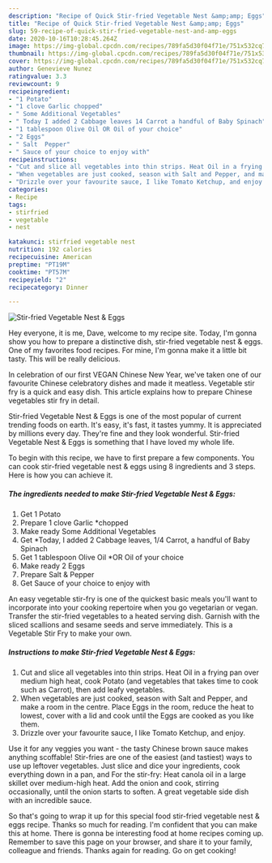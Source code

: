 ```yaml
---
description: "Recipe of Quick Stir-fried Vegetable Nest &amp;amp; Eggs"
title: "Recipe of Quick Stir-fried Vegetable Nest &amp;amp; Eggs"
slug: 59-recipe-of-quick-stir-fried-vegetable-nest-and-amp-eggs
date: 2020-10-16T10:28:45.264Z
image: https://img-global.cpcdn.com/recipes/789fa5d30f04f71e/751x532cq70/stir-fried-vegetable-nest-eggs-recipe-main-photo.jpg
thumbnail: https://img-global.cpcdn.com/recipes/789fa5d30f04f71e/751x532cq70/stir-fried-vegetable-nest-eggs-recipe-main-photo.jpg
cover: https://img-global.cpcdn.com/recipes/789fa5d30f04f71e/751x532cq70/stir-fried-vegetable-nest-eggs-recipe-main-photo.jpg
author: Genevieve Nunez
ratingvalue: 3.3
reviewcount: 9
recipeingredient:
- "1 Potato"
- "1 clove Garlic chopped"
- " Some Additional Vegetables"
- " Today I added 2 Cabbage leaves 14 Carrot a handful of Baby Spinach"
- "1 tablespoon Olive Oil OR Oil of your choice"
- "2 Eggs"
- " Salt  Pepper"
- " Sauce of your choice to enjoy with"
recipeinstructions:
- "Cut and slice all vegetables into thin strips. Heat Oil in a frying pan over medium high heat, cook Potato (and vegetables that takes time to cook such as Carrot), then add leafy vegetables."
- "When vegetables are just cooked, season with Salt and Pepper, and make a room in the centre. Place Eggs in the room, reduce the heat to lowest, cover with a lid and cook until the Eggs are cooked as you like them."
- "Drizzle over your favourite sauce, I like Tomato Ketchup, and enjoy."
categories:
- Recipe
tags:
- stirfried
- vegetable
- nest

katakunci: stirfried vegetable nest 
nutrition: 192 calories
recipecuisine: American
preptime: "PT19M"
cooktime: "PT57M"
recipeyield: "2"
recipecategory: Dinner

---
```



![Stir-fried Vegetable Nest &amp; Eggs](https://img-global.cpcdn.com/recipes/789fa5d30f04f71e/751x532cq70/stir-fried-vegetable-nest-eggs-recipe-main-photo.jpg)

Hey everyone, it is me, Dave, welcome to my recipe site. Today, I'm gonna show you how to prepare a distinctive dish, stir-fried vegetable nest &amp; eggs. One of my favorites food recipes. For mine, I'm gonna make it a little bit tasty. This will be really delicious.

In celebration of our first VEGAN Chinese New Year, we&#39;ve taken one of our favourite Chinese celebratory dishes and made it meatless. Vegetable stir fry is a quick and easy dish. This article explains how to prepare Chinese vegetables stir fry in detail.

Stir-fried Vegetable Nest &amp; Eggs is one of the most popular of current trending foods on earth. It's easy, it's fast, it tastes yummy. It is appreciated by millions every day. They're fine and they look wonderful. Stir-fried Vegetable Nest &amp; Eggs is something that I have loved my whole life.


To begin with this recipe, we have to first prepare a few components. You can cook stir-fried vegetable nest &amp; eggs using 8 ingredients and 3 steps. Here is how you can achieve it.

<!--inarticleads1-->

##### The ingredients needed to make Stir-fried Vegetable Nest &amp; Eggs:

1. Get 1 Potato
1. Prepare 1 clove Garlic *chopped
1. Make ready  Some Additional Vegetables
1. Get  *Today, I added 2 Cabbage leaves, 1/4 Carrot, a handful of Baby Spinach
1. Get 1 tablespoon Olive Oil *OR Oil of your choice
1. Make ready 2 Eggs
1. Prepare  Salt &amp; Pepper
1. Get  Sauce of your choice to enjoy with


An easy vegetable stir-fry is one of the quickest basic meals you&#39;ll want to incorporate into your cooking repertoire when you go vegetarian or vegan. Transfer the stir-fried vegetables to a heated serving dish. Garnish with the sliced scallions and sesame seeds and serve immediately. This is a Vegetable Stir Fry to make your own. 

<!--inarticleads2-->

##### Instructions to make Stir-fried Vegetable Nest &amp; Eggs:

1. Cut and slice all vegetables into thin strips. Heat Oil in a frying pan over medium high heat, cook Potato (and vegetables that takes time to cook such as Carrot), then add leafy vegetables.
1. When vegetables are just cooked, season with Salt and Pepper, and make a room in the centre. Place Eggs in the room, reduce the heat to lowest, cover with a lid and cook until the Eggs are cooked as you like them.
1. Drizzle over your favourite sauce, I like Tomato Ketchup, and enjoy.


Use it for any veggies you want - the tasty Chinese brown sauce makes anything scoffable! Stir-fries are one of the easiest (and tastiest) ways to use up leftover vegetables. Just slice and dice your ingredients, cook everything down in a pan, and For the stir-fry: Heat canola oil in a large skillet over medium-high heat. Add the onion and cook, stirring occasionally, until the onion starts to soften. A great vegetable side dish with an incredible sauce. 

So that's going to wrap it up for this special food stir-fried vegetable nest &amp; eggs recipe. Thanks so much for reading. I'm confident that you can make this at home. There is gonna be interesting food at home recipes coming up. Remember to save this page on your browser, and share it to your family, colleague and friends. Thanks again for reading. Go on get cooking!

